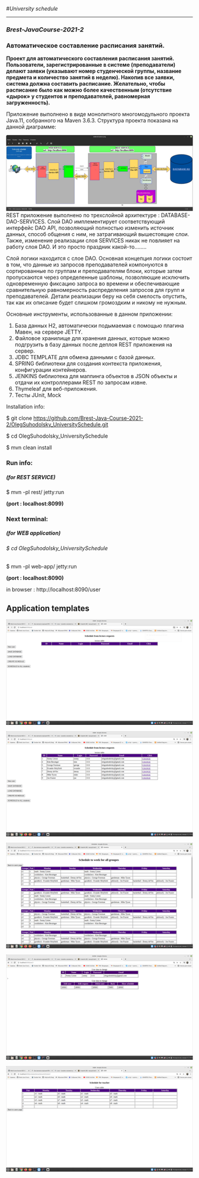 
#*University schedule*  
***

### *_Brest-JavaCourse-2021-2_*  

### Автоматическое составление расписания занятий.

__Проект для автоматического составления расписания занятий.
Пользователи, зарегистрированные в системе (преподаватели)
делают заявки (указывают номер студенческой
группы, название предмета и количество занятий в неделю).
Накопив все заявки, система должна составить расписание.
Желательно, чтобы расписание было как можно более
качественным (отсутствие «дырок» у студентов и
преподавателей, равномерная загруженность).__

Приложение выполнено в виде монолитного многомодульного 
проекта Java.11, собранного на Maven 3.6.3.
Структура проекта показана на данной диаграмме:


![img_5.png](img_5.png)
REST приложение выполнено по трехслойной архитектуре : 
DATABASE-DAO-SERVICES. Слой DAO имплементирует соответствующий 
интерфейс DAO API, позволяющий полностью изменить источник данных,
способ общения с ним, не затрагивающий вышестоящие слои. Также, 
изменение реализации слоя SERVICES никак не повлияет на работу
слоя DAO. И это просто праздник какой-то........

Слой логики находится с слое DAO.
Основная концепция логики состоит в том, что данные из запросов 
преподавателей компонуются в сортированные по группам и преподавателям
блоки, которые затем пропускаются через определенные шаблоны, 
позволяющие исключить одновременную фиксацию запроса во времени и
обеcпечивающие сравнительную равномерность распределения запросов
для групп и преподавателей. Детали реализации беру на себя смелость
опустить, так как их описание будет слишком громоздким и никому не
нужным.

Основные инструменты, использованные в данном приложении:
1. База данных Н2, автоматически подымаемая с помощью плагина Мавен,
на сервере JETTY.
2. Файловое хранилище для хранения данных, которые можно подгрузить
в базу данных после деплоя REST приложения на сервер.
3. JDBC TEMPLATE для обмена данными с базой данных.
4. SPRING библиотеки для создания контекста приложения,
конфигурации контейнеров.
5. JENKINS библиотека для маппинга объектов в JSON объекты и отдачи
их контроллерами REST по запросам извне.
6. Thymeleaf для веб-приложения.
7. Тесты JUnit, Mock

Installation info:

$ git clone https://github.com/Brest-Java-Course-2021-2/OlegSuhodolsky_UniversitySchedule.git

$ cd OlegSuhodolsky_UniversitySchedule

$ mvn clean install

### Run info:
##### (for REST SERVICE)

$ mvn -pl rest/ jetty:run

__(port : localhost:8099)__

### Next terminal:
##### (for WEB application)
###### $ cd OlegSuhodolsky_UniversitySchedule

$ mvn -pl web-app/ jetty:run

__(port : localhost:8090)__

in browser :  http://localhost:8090/user

## Application templates

![img.png](img.png)

![img_1.png](img_1.png)


![img_2.png](img_2.png)

![img_3.png](img_3.png)


![img_4.png](img_4.png)